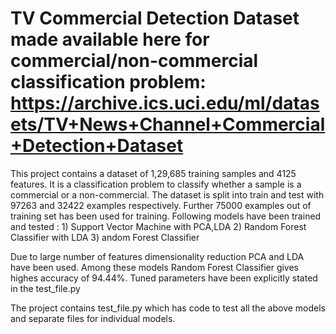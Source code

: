 # TV Commercial Detection Dataset made available here for commercial/non-commercial classification problem: https://archive.ics.uci.edu/ml/datasets/TV+News+Channel+Commercial+Detection+Dataset 


This project contains a dataset of 1,29,685 training samples and 4125 features. It is a classification problem to classify whether a sample is a commercial or a non-commercial. The dataset is split into train and test with 97263 and 32422 examples respectively. Further 75000 examples out of training set has been used for training. Following models have been trained and tested :
	1) Support Vector Machine with PCA,LDA
	2) Random Forest Classifier with LDA
	3) andom Forest Classifier

Due to large number of features dimensionality reduction PCA and LDA have been used. Among these models Random Forest Classifier gives highes accuracy of 94.44%. Tuned parameters have been explicitly stated in the test_file.py

The project contains test_file.py which has code to test all the above models and separate files for individual models.
